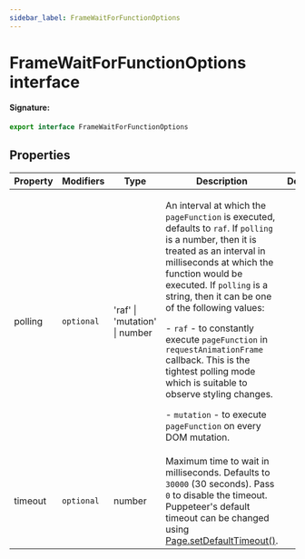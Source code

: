 ```yaml
---
sidebar_label: FrameWaitForFunctionOptions
---
```


# FrameWaitForFunctionOptions interface

#### Signature:

```typescript
export interface FrameWaitForFunctionOptions
```

## Properties

| Property | Modifiers             | Type                          | Description                                                                                                                                                                                                                                                                                                                                                                                                                                                                                                                                                                                                                  | Default |
| -------- | --------------------- | ----------------------------- | ---------------------------------------------------------------------------------------------------------------------------------------------------------------------------------------------------------------------------------------------------------------------------------------------------------------------------------------------------------------------------------------------------------------------------------------------------------------------------------------------------------------------------------------------------------------------------------------------------------------------------- | ------- |
| polling  | <code>optional</code> | 'raf' \| 'mutation' \| number | <p>An interval at which the <code>pageFunction</code> is executed, defaults to <code>raf</code>. If <code>polling</code> is a number, then it is treated as an interval in milliseconds at which the function would be executed. If <code>polling</code> is a string, then it can be one of the following values:</p><p>- <code>raf</code> - to constantly execute <code>pageFunction</code> in <code>requestAnimationFrame</code> callback. This is the tightest polling mode which is suitable to observe styling changes.</p><p>- <code>mutation</code> - to execute <code>pageFunction</code> on every DOM mutation.</p> |         |
| timeout  | <code>optional</code> | number                        | Maximum time to wait in milliseconds. Defaults to <code>30000</code> (30 seconds). Pass <code>0</code> to disable the timeout. Puppeteer's default timeout can be changed using [Page.setDefaultTimeout()](./puppeteer.page.setdefaulttimeout.md).                                                                                                                                                                                                                                                                                                                                                                           |         |
